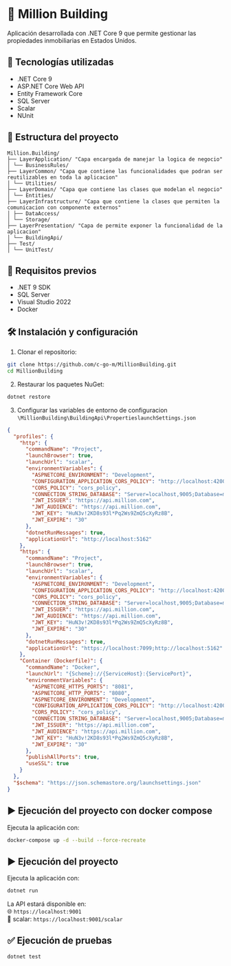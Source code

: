 
# 🧩 Million Building 

Aplicación desarrollada con .NET Core 9 que permite gestionar las propiedades inmobiliarias en Estados Unidos.

## 🚀 Tecnologías utilizadas

- .NET Core 9
- ASP.NET Core Web API
- Entity Framework Core
- SQL Server 
- Scalar 
- NUnit

## 📂 Estructura del proyecto

```
Million.Building/
├── LayerApplication/ "Capa encargada de manejar la logica de negocio"
│ └── BusinessRules/ 
├── LayerCommon/ "Capa que contiene las funcionalidades que podran ser reutilizables en toda la aplicacion"
│ └── Utilities/ 
├── LayerDomain/ "Capa que contiene las clases que modelan el negocio"
│ └── Entities/ 
├── LayerInfrastructure/ "Capa que contiene la clases que permiten la comunicacion con componente externos"
│ ├── DataAccess/
│ └── Storage/
├── LayerPresentation/ "Capa de permite exponer la funcionalidad de la aplicacion"
│ └── BuildingApi/
├── Test/
│ └── UnitTest/
```

## 🔧 Requisitos previos

- .NET 9 SDK
- SQL Server
- Visual Studio 2022
- Docker

## 🛠️ Instalación y configuración

1. Clonar el repositorio:

```bash
git clone https://github.com/c-go-m/MillionBuilding.git
cd MillionBuilding
```

2. Restaurar los paquetes NuGet:

```bash
dotnet restore
```

3. Configurar las variables de entorno de configuracion `\MillionBuilding\BuildingApi\PropertieslaunchSettings.json`

```json
{
  "profiles": {
    "http": {
      "commandName": "Project",
      "launchBrowser": true,
      "launchUrl": "scalar",
      "environmentVariables": {
        "ASPNETCORE_ENVIRONMENT": "Development",        
        "CONFIGURATION_APPLICATION_CORS_POLICY": "http://localhost:4200",
        "CORS_POLICY": "cors_policy",
        "CONNECTION_STRING_DATABASE": "Server=localhost,9005;Database=million_building;User Id=sa;Password=Mayo_2025.,*;TrustServerCertificate=True;",
        "JWT_ISSUER": "https://api.million.com",
        "JWT_AUDIENCE": "https://api.million.com",
        "JWT_KEY": "HuN3v!2KD8s93l*Pq2Ws9ZmQ5cXyRz8B",
        "JWT_EXPIRE": "30"
      },
      "dotnetRunMessages": true,
      "applicationUrl": "http://localhost:5162"
    },
    "https": {
      "commandName": "Project",
      "launchBrowser": true,
      "launchUrl": "scalar",
      "environmentVariables": {
        "ASPNETCORE_ENVIRONMENT": "Development",
        "CONFIGURATION_APPLICATION_CORS_POLICY": "http://localhost:4200",
        "CORS_POLICY": "cors_policy",
        "CONNECTION_STRING_DATABASE": "Server=localhost,9005;Database=million_building;User Id=sa;Password=Mayo_2025.,*;TrustServerCertificate=True;",
        "JWT_ISSUER": "https://api.million.com",
        "JWT_AUDIENCE": "https://api.million.com",
        "JWT_KEY": "HuN3v!2KD8s93l*Pq2Ws9ZmQ5cXyRz8B",
        "JWT_EXPIRE": "30"
      },    
      "dotnetRunMessages": true,
      "applicationUrl": "https://localhost:7099;http://localhost:5162"
    },
    "Container (Dockerfile)": {
      "commandName": "Docker",
      "launchUrl": "{Scheme}://{ServiceHost}:{ServicePort}",
      "environmentVariables": {
        "ASPNETCORE_HTTPS_PORTS": "8081",
        "ASPNETCORE_HTTP_PORTS": "8080",
        "ASPNETCORE_ENVIRONMENT": "Development",
        "CONFIGURATION_APPLICATION_CORS_POLICY": "http://localhost:4200",
        "CORS_POLICY": "cors_policy",
        "CONNECTION_STRING_DATABASE": "Server=localhost,9005;Database=million_building;User Id=sa;Password=Mayo_2025.,*;TrustServerCertificate=True;",
        "JWT_ISSUER": "https://api.million.com",
        "JWT_AUDIENCE": "https://api.million.com",
        "JWT_KEY": "HuN3v!2KD8s93l*Pq2Ws9ZmQ5cXyRz8B",
        "JWT_EXPIRE": "30"
      },
      "publishAllPorts": true,
      "useSSL": true
    }
  },
  "$schema": "https://json.schemastore.org/launchsettings.json"
}
```

## ▶️ Ejecución del proyecto con docker compose

Ejecuta la aplicación con:

```bash
docker-compose up -d --build --force-recreate
```

## ▶️ Ejecución del proyecto

Ejecuta la aplicación con:

```bash
dotnet run
```

La API estará disponible en:  
🌐 `https://localhost:9001`  
📘 scalar: `https://localhost:9001/scalar`

## ✅ Ejecución de pruebas

```bash
dotnet test
```

